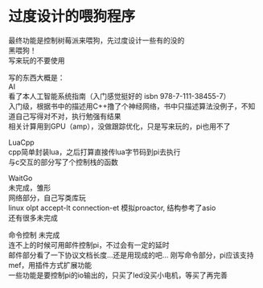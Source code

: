 ﻿# 过度设计的喂狗程序  
最终功能是控制树莓派来喂狗，先过度设计一些有的没的    
黑喂狗！  
写来玩的不要使用  


写的东西大概是：  
AI  
看了本人工智能系统指南（入门感觉挺好的 isbn 978-7-111-38455-7）  
入门级，根据书中的描述用C++撸了个神经网络，书中只描述算法没例子，不知道自己写得对不对，执行勉强有结果  
相关计算用到GPU（amp），没做跟踪优化，只是写来玩的，pi也用不了  

LuaCpp  
cpp简单封装lua，之后打算直接传lua字节码到pi去执行  
与c交互的部分写了个控制栈的函数  
  
WaitGo  
未完成，雏形  
网络部分，自己写类库玩  
linux olpt accept-lt connection-et 模拟proactor, 结构参考了asio  
还有很多未完成

命令控制
未完成  
连不上的时候可用邮件控制pi，不过会有一定的延时  
邮件部分看了一下协议文档长度...还是用现成的吧...
刚写命令部分，pi应该支持mef，用插件方式扩展功能  
一些功能是要控制pi的io输出的，只买了led没买小电机，等买了再完善  
  
  
